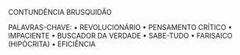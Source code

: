 CONTUNDÊNCIA
BRUSQUIDÃO

PALAVRAS-CHAVE:
• REVOLUCIONÁRIO
• PENSAMENTO CRÍTICO
• IMPACIENTE
• BUSCADOR DA VERDADE
• SABE-TUDO
• FARISAICO (HIPÓCRITA)
• EFICIÊNCIA